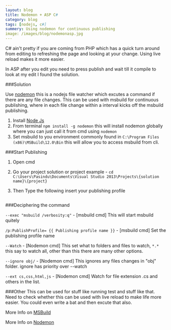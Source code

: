 ```yaml
---
layout: blog
title: Nodemon + ASP C# 
category: blog
tags: [nodejs, c#]  
summery: Using nodemon for continuous publishing
image: /images/blog/nodemonasp.jpg
---
```



C# ain't pretty if you are coming from PHP which has a quick turn around from editing to refreshing the page and looking at your change. Using live reload makes it more easier.

In ASP after you edit you need to press publish and wait till it compile to look at my edit I found the solution.


###Solution

Use [nodemon](http://github.com/remy/nodemon) this is a nodejs file watcher which excutes a command if there are any file changes. This can be used with msbuild for continuous publishing, where in each file change within a interval kicks off the msbuild publishing.


1. Install [Node Js](http://nodejs.org/)
2. From terminal ```npm install -g nodemon``` this will install nodemon globally where you can just call it from cmd using ```nodemon```
3. Set msbuild to you environment commonly found in ```C:\Program Files (x86)\MSBuild\12.0\Bin``` this will allow you to access msbuild from cli.

###Start Publishing

1. Open cmd
2. Go your project solution or project example - ```cd C:\Users\Pasindu\Documents\Visual Studio 2013\Projects\{solution name}\{project}```

3. Then Type the following insert your publishing profile

```nodemon --exec "msbuild /verbosity:q" /p:DeployOnBuild=true  /p:PublishProfile=PublisingProfileNameHere --watch *.*  --ignore obj/ --ext cs,css,html,js
```

###Deciphering the command

```--exec "msbuild /verbosity:q"``` - [msbuild cmd] This will start msbuild quitely

```/p:PublishProfile= {{ Publishing profile name }}``` - [msbuild cmd] Set the publishing profile name

``` --Watch ``` - [Nodemon cmd] This set what to folders and files to watch,  ```*.*```  this say to watch all, other than this there are many other options.

```--ignore obj/``` - [Nodemon cmd] This ignores any files changes in "obj" folder. ignore has priority over --watch

```--ext cs,css,html,js``` - [Nodemon cmd]  Watch for file extension .cs and others in the list.



###Other
This can be used for stuff like running test and stuff like that. Need to check whether this can be used with live reload to make life more easier. You could even write a bat and then excute that also.


More Info on [MSBuild](http://msdn.microsoft.com/en-us/library/ms164311.aspx)

More Info on [Nodemon](http://github.com/remy/nodemon)



